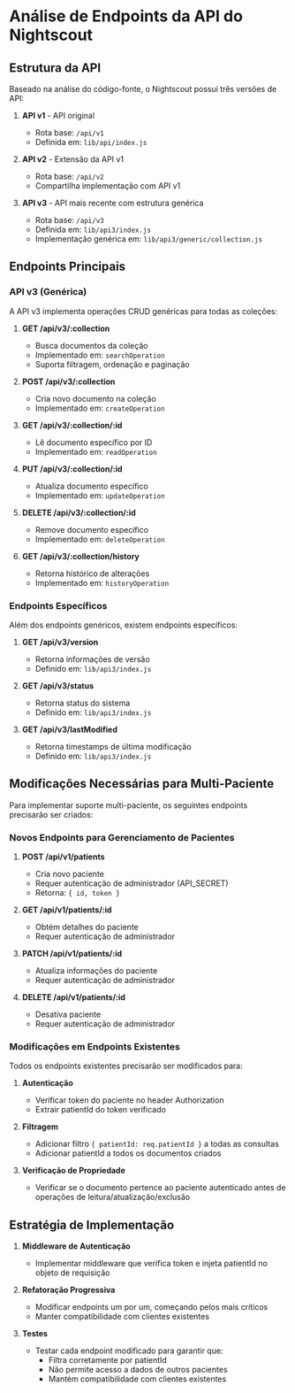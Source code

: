 # Análise de Endpoints da API do Nightscout

## Estrutura da API

Baseado na análise do código-fonte, o Nightscout possui três versões de API:

1. **API v1** - API original
   - Rota base: `/api/v1`
   - Definida em: `lib/api/index.js`

2. **API v2** - Extensão da API v1
   - Rota base: `/api/v2`
   - Compartilha implementação com API v1

3. **API v3** - API mais recente com estrutura genérica
   - Rota base: `/api/v3`
   - Definida em: `lib/api3/index.js`
   - Implementação genérica em: `lib/api3/generic/collection.js`

## Endpoints Principais

### API v3 (Genérica)

A API v3 implementa operações CRUD genéricas para todas as coleções:

1. **GET /api/v3/:collection**
   - Busca documentos da coleção
   - Implementado em: `searchOperation`
   - Suporta filtragem, ordenação e paginação

2. **POST /api/v3/:collection**
   - Cria novo documento na coleção
   - Implementado em: `createOperation`

3. **GET /api/v3/:collection/:id**
   - Lê documento específico por ID
   - Implementado em: `readOperation`

4. **PUT /api/v3/:collection/:id**
   - Atualiza documento específico
   - Implementado em: `updateOperation`

5. **DELETE /api/v3/:collection/:id**
   - Remove documento específico
   - Implementado em: `deleteOperation`

6. **GET /api/v3/:collection/history**
   - Retorna histórico de alterações
   - Implementado em: `historyOperation`

### Endpoints Específicos

Além dos endpoints genéricos, existem endpoints específicos:

1. **GET /api/v3/version**
   - Retorna informações de versão
   - Definido em: `lib/api3/index.js`

2. **GET /api/v3/status**
   - Retorna status do sistema
   - Definido em: `lib/api3/index.js`

3. **GET /api/v3/lastModified**
   - Retorna timestamps de última modificação
   - Definido em: `lib/api3/index.js`

## Modificações Necessárias para Multi-Paciente

Para implementar suporte multi-paciente, os seguintes endpoints precisarão ser criados:

### Novos Endpoints para Gerenciamento de Pacientes

1. **POST /api/v1/patients**
   - Cria novo paciente
   - Requer autenticação de administrador (API_SECRET)
   - Retorna: `{ id, token }`

2. **GET /api/v1/patients/:id**
   - Obtém detalhes do paciente
   - Requer autenticação de administrador

3. **PATCH /api/v1/patients/:id**
   - Atualiza informações do paciente
   - Requer autenticação de administrador

4. **DELETE /api/v1/patients/:id**
   - Desativa paciente
   - Requer autenticação de administrador

### Modificações em Endpoints Existentes

Todos os endpoints existentes precisarão ser modificados para:

1. **Autenticação**
   - Verificar token do paciente no header Authorization
   - Extrair patientId do token verificado

2. **Filtragem**
   - Adicionar filtro `{ patientId: req.patientId }` a todas as consultas
   - Adicionar patientId a todos os documentos criados

3. **Verificação de Propriedade**
   - Verificar se o documento pertence ao paciente autenticado antes de operações de leitura/atualização/exclusão

## Estratégia de Implementação

1. **Middleware de Autenticação**
   - Implementar middleware que verifica token e injeta patientId no objeto de requisição

2. **Refatoração Progressiva**
   - Modificar endpoints um por um, começando pelos mais críticos
   - Manter compatibilidade com clientes existentes

3. **Testes**
   - Testar cada endpoint modificado para garantir que:
     - Filtra corretamente por patientId
     - Não permite acesso a dados de outros pacientes
     - Mantém compatibilidade com clientes existentes
